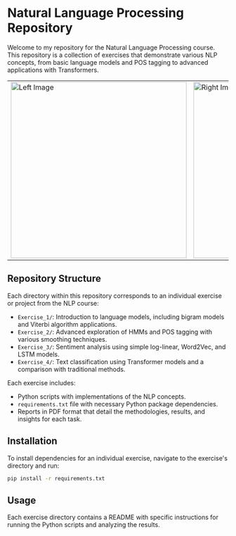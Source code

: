 # Natural Language Processing Repository

Welcome to my repository for the Natural Language Processing course. This repository is a collection of exercises that demonstrate various NLP concepts, from basic language models and POS tagging to advanced applications with Transformers.

<table>
  <tr>
    <td>
      <img src="https://i.ytimg.com/vi/RWkHJnFj5rY/sddefault.jpg" alt="Left Image" height="400" />
    </td>
    <td>
      <img src="https://cdn.siasat.com/wp-content/uploads/2023/02/Transformer-Model.png" alt="Right Image" height="400" />
    </td>
  </tr>
</table>


## Repository Structure

Each directory within this repository corresponds to an individual exercise or project from the NLP course:

- `Exercise_1/`: Introduction to language models, including bigram models and Viterbi algorithm applications.
- `Exercise_2/`: Advanced exploration of HMMs and POS tagging with various smoothing techniques.
- `Exercise_3/`: Sentiment analysis using simple log-linear, Word2Vec, and LSTM models.
- `Exercise_4/`: Text classification using Transformer models and a comparison with traditional methods.

Each exercise includes:

- Python scripts with implementations of the NLP concepts.
- `requirements.txt` file with necessary Python package dependencies.
- Reports in PDF format that detail the methodologies, results, and insights for each task.

## Installation

To install dependencies for an individual exercise, navigate to the exercise's directory and run:

```bash
pip install -r requirements.txt
```

## Usage

Each exercise directory contains a README with specific instructions for running the Python scripts and analyzing the results.
